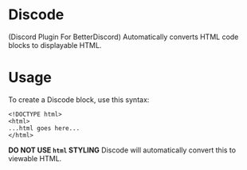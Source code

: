 # Discode
(Discord Plugin For BetterDiscord)
Automatically converts HTML code blocks to displayable HTML.

# Usage
To create a Discode block, use this syntax:
```
<!DOCTYPE html>
<html>
...html goes here...
</html>
```
**DO NOT USE ```html``` STYLING**
Discode will automatically convert this to viewable HTML.
